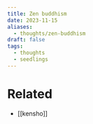 ```yaml
---
title: Zen buddhism
date: 2023-11-15
aliases:
  - thoughts/zen-buddhism
draft: false
tags:
  - thoughts
  - seedlings
---
```


# Related

- [[kensho]]
